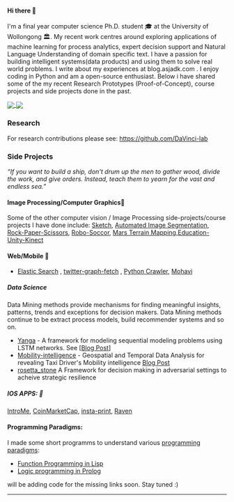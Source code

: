 

####  Hi there 👋

I'm a final year computer science Ph.D. student :mortar_board: at the University of Wollongong :classical_building:. My recent work centres around exploring applications of machine learning for process analytics, expert decision support and Natural Language Understanding of domain specific text. I have a passion for building intelligent systems(data products) and using them to solve real world problems. I write about my experiences at blog.asjadk.com . I enjoy coding in Python and am a open-source enthusiast. Below i have shared some of the my recent Research Prototypes (Proof-of-Concept), course projects and side projects done in the past. 


<a href="">
  <img align="center" src="https://github-readme-stats.vercel.app/api/top-langs/?username=asjad99&langs_count=7&layout=compact" />
</a>
<a href="">
  <img align="center" src="https://github-readme-streak-stats.herokuapp.com/?user=asjad99&theme=blue-green" />
</a>

### Research

For research contributions please see:  https://github.com/DaVinci-lab

<!---
####  Research Projects  🔭 :electron:	

I'm intereted in studying and developing intelligent algorithms enabled by constraints(exposed by representations) that support models targeted at thinking, perception and action.  My recent focus has largely been on Applied Machine Learning, which is is full of [fascinating open problems](https://www.asjadk.io/real-world-rl/) like [Generalization](https://www.asjadk.io/generalization/), [intelligent exploration vs exploitation](https://www.asjadk.io/strategic-exploration-in-online-decision-making/), [counter-factual evaluation](https://www.asjadk.io/counterfactual-policy-evaluation/), Meta-Learning
 and Sample Efficient Learning. Progress in solving these problems, can have a major impact on domains like industrial automation, healthcare and Education. 


##### Decision Support Systems: 

###### Healthcare 

Digitization of healthcare data along algorithmic breakthroughts in AI will have a major impact on healthcare delivery in coming years. I'm particularly interested in application of AI to assist clinicians during partient treatment in a privacy preserving way. While scientific knowledge can help guide interventions, there remains a key need to quickly cut through the space of decision policies to find effective strategies to support patients during the care process. 
 
- In  [MIMIC-RL](https://github.com/asjad99/MIMIC_RL_COACH) I investigate the problem of developing a Clinical Decision Support System for Sepsis Management using Deep Reinforcement Learning. In our implementation we try to answer the following question: Given a particular patient’s characteristics and physiological information at each time step as input, can our proposed framework learn an optimal treatment policy that can prescribe the right intervention(e.g use of ventilator) to the patient each stage of the treatment process, in order to improve the final outcome(e.g patient mortality)?. see [[Blog_post](https://www.asjadk.io/decision_support/)] for more details.

- Medical Data is often geographically dispersed distribtuted and privacy concerns can prevent us from building a central data-warehouse. Using Techniques like fedderated learning and differential privacy we can extract process models from distributed healthcare process logs. We explore the multi-party compute with the the framework of federated learning. see paper for more details. [[paper](https://github.com/asjad99/Distributed-Process-Mining/blob/main/Distributed_Process_Mining.pdf)]. 

###### Process Analytics 

Take a look at the [Survey]() for a broad overview of AI's impact on supporting and improving business processes.

AI plays a key role in operational and strategic Business decision making. I have been involved in the following projects for my PhD thesis:  

 - At operational level AI can provide recommendations to support business process executions. Deep Learning Architectures LIKE LSTMs, MANNs and Transformers provides methods for modeling sequential data problems. In  [DeepProcess:](https://github.com/asjad99/DeepProcess) Project we use Memory Augmented Neural Networks  for Predictive Process Monitoring. see  [[Paper](https://arxiv.org/pdf/1802.00938.pdf)] [[Blog_post](www.asjadk.io/deepprocess/)]

  - At Strategic level AI can help bussiness come up with robust plans. We explore this in the Alpha-GS project: [Alpha-GS](https://github.com/asjad99/rosetta_stone) - Decision making in adversarial settings using Game tree Search Combined With satisfiability(SAT) [[Blog Post](https://www.asjadk.io/strategic_resilience/)] 

#### Open Source Learning:   :octopus:

I like the idea of having [a learning road map](https://i.am.ai/roadmap/#machine-learning-roadmap) and documenting your learning journey. 

- [My Notes on Math(for CS AND AI)](https://www.dropbox.com/s/bqazagl3kolazfk/A_toolkit_for_building_data_products.pdf?dl=0)
- [Hitchhiker’s Guide to Practical Machine Learning](https://github.com/asjad99/Machine-Learning-GYM)
- [Hitchhiker’s Guide to Data Science](https://asjad99.github.io/datascience-GYM/) 
- [Hitchhiker’s Guide to Deep Reinforcement Learning](https://github.com/asjad99/Deep-Reinforcement-Learning)
- [Hitchhiker’s Guide to Data-Intensive Engineering](https://github.com/asjad99/data-engineering-ml-ops) 



--> 

### Side Projects 


*“If you want to build a ship, don't drum up the men to gather wood, divide the work, and give orders. Instead, teach them to yearn for the vast and endless sea.”*

#### Image Processing/Computer Graphics:yarn:

Some of the other computer vision / Image Processing side-projects/course projects I have done include: [Sketch](https://github.com/asjad99/Sketch), [Automated Image Segmentation](https://github.com/asjad99/Image-Processing), [Rock-Paper-Scissors](https://github.com/asjad99/Rock-Paper-Scissors-), [Robo-Soccor](https://github.com/asjad99/robot-soccor), [Mars Terrain Mapping](https://github.com/asjad99/mars_pathfinder_robot),[Education-Unity-Kinect](https://github.com/asjad99/KINEFF)  

#### Web/Mobile :turtle:

- [Elastic Search](https://github.com/asjad99/elastic_search) , [twitter-graph-fetch](https://github.com/asjad99/twitter-graph-fetch) , [Python Crawler](https://github.com/asjad99/datascience-GYM/blob/master/Data_engineering/web_crawler.py), [Mohavi](https://github.com/asjad99/Mohavi)

##### Data Science 

Data Mining methods provide mechanisms for finding meaningful insights, patterns, trends and exceptions for decision makers.  Data Mining methods continue to be extract process models, build recommender systems 
and so on. 
  -  [Yanga](https://github.com/asjad99/Yanga)  - A framework for modeling sequential modeling problems using LSTM networks. See [[Blog Post](https://www.asjadk.io/music/)]
  -  [Mobility-intelligence](https://github.com/asjad99/mobility-intelligence) - Geospatial and Temporal Data Analysis for revealing Taxi Driver's Mobility intelligence [Blog Post](https://www.asjadk.io/revealing-taxi-drivers-mobility-intelligence-through-his-trace/)
  - [rosetta_stone](https://github.com/asjad99/rosetta_stone) A Framework for decision making in adversarial settings to acheive strategic resilience


##### IOS APPS: :iphone: 
  [IntroMe](https://github.com/asjad99/IntroMe),  [CoinMarketCap](https://github.com/asjad99/CoinMarketCap),  [insta-print](https://github.com/asjad99/InstaPrint), [Raven](https://github.com/asjad99/Raven) 

#### Programming Paradigms: 

I made some short programms to understand various [programming paradigms](https://github.com/asjad99/programming-paradigms-): 

- [Function Programming in Lisp](https://github.com/asjad99/programming-paradigms-/blob/main/practice_programs.lisp) 
- [Logic programming in Prolog](https://github.com/asjad99/Prolog)


will be adding code for the missing links soon. Stay tuned :) 



-----------

<!---
 Systems Programming Rust (OS + databases)
You should be comfortable with arrays, pointers, references, classes, methods, dynamic memory allocation, recursion, linked lists, binary search trees, hashing, iterators, and function pointers.

Databases, 
http://www.gotw.ca/publications/concurrency-ddj.htm
https://news.ycombinator.com/item?id=27647079
-->


<!-- Moonshots: 
https://github.com/ossu/computer-science#readme
Human-level concept learning through probabilistic program induction
Going deep into langauge, reinforcement learning 

<!-- 
https://www.cs.cornell.edu/jeh/book.pdf
https://web.stanford.edu/class/cs168/index.html
- BDI systems 

<!--unity ant simulation
https://www.youtube.com/watch?v=X-iSQQgOd1A

<!-- inspiration: 
https://paperswithcode.com/sota
also see data products and newsletters: 
<!-- 
-
 - Computational Photography
 - https://rolisz.ro/projects/
 - 
- https://jeremykun.com/2018/12/01/a-programmers-introduction-to-mathematics/
- https://maxmasnick.com/kb/
- https://chrisalbon.com/ Photography: 
https://paulstamatiou.com/photos/new-zealand/mount-cook-to-christchurch/ 
gear: https://paulstamatiou.com/stuff-i-use/



"A person often meets his destiny on the road he took to avoid it."

--->





